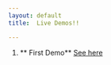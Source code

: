 ```yaml
---
layout: default
title:  Live Demos!!

---
```



1. ** First Demo** [See here](https://github.com/lk4ml/Mixed_Effect_Modelling)